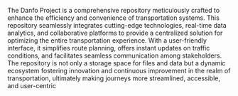 The Danfo Project is a comprehensive repository meticulously crafted to enhance the efficiency and convenience of transportation systems. This repository seamlessly integrates cutting-edge technologies, real-time data analytics, and collaborative platforms to provide a centralized solution for optimizing the entire transportation experience. With a user-friendly interface, it simplifies route planning, offers instant updates on traffic conditions, and facilitates seamless communication among stakeholders. The repository is not only a storage space for files and data but a dynamic ecosystem fostering innovation and continuous improvement in the realm of transportation, ultimately making journeys more streamlined, accessible, and user-centric
